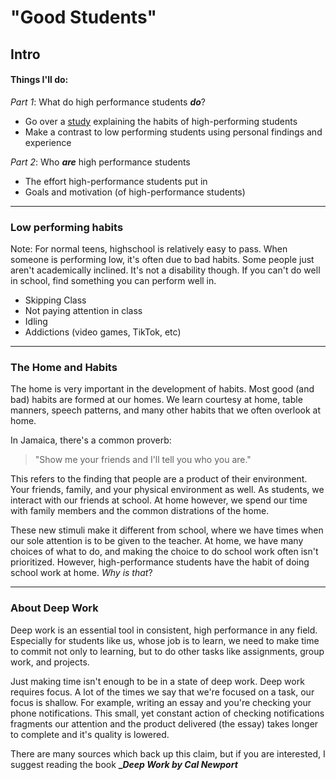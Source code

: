 # "Good Students"
## Intro

#### Things I'll do:

_Part 1_: What do high performance students ***do***?
* Go over a [study][study] explaining the habits of high-performing students
* Make a contrast to low performing students using personal findings and experience

_Part 2_: Who ***are*** high performance students
* The effort high-performance students put in
* Goals and motivation (of high-performance students)
---
### Low performing habits  
Note: For normal teens, highschool is relatively easy to pass. When someone is performing low, it's often due to bad habits. Some  people just aren't academically inclined. It's not a disability though. If you can't do well in school, find something you
 can perform well in.
 
* Skipping Class
* Not paying attention in class
* Idling
* Addictions (video games, TikTok, etc)

---
### The Home and Habits
The home is very important in the development of habits. Most good (and bad) habits are formed at our homes. We learn courtesy at home, table manners, speech patterns, and many other habits that we often overlook at home.

In Jamaica, there's a common proverb:
> "Show me your friends and I'll tell you who you are."

This refers to the finding that people are a product of their environment. Your friends, family, and your physical environment as well. As students, we interact with our friends at school. At home however, we spend our time with family members and the common distrations of the home. 

These new stimuli make it different from school, where we have times when our sole attention is to be given to the teacher. At home, we have many choices of what to do, and making the choice to do school work often isn't prioritized. However, high-performance students have the habit of doing school work at home. _Why is that_?

---
### About Deep Work
Deep work is an essential tool in consistent, high performance in any field. Especially for students like us, whose job is to learn, we need to make time to commit not only to learning, but to do other tasks like assignments, group work, and projects.


Just making time isn't enough to be in a state of deep work. Deep work requires focus. A lot of the times we say that we're focused on a task, our focus is shallow. For example, writing an essay and you're checking your phone notifications. This small, yet constant action of checking notifications fragments our attention and the product delivered (the essay) takes longer to complete and it's quality is lowered. 

There are many sources which back up this claim, but if you are interested, I suggest reading the book **__Deep Work by Cal Newport_**

[study]: https://dl.acm.org/doi/10.1145/3430665.3456350

